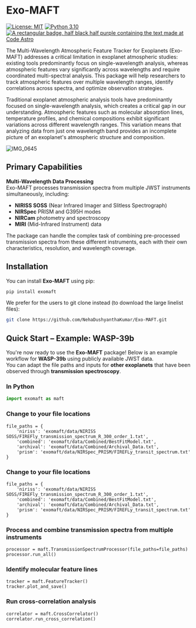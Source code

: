 # Exo-MAFT

[![License: MIT](https://cdn.prod.website-files.com/5e0f1144930a8bc8aace526c/65dd9eb5aaca434fac4f1c34_License-MIT-blue.svg)](/LICENSE) [![Python 3.10](https://img.shields.io/badge/python-3.10-blue.svg)](https://www.python.org/downloads/release/python-360/) [![A rectangular badge, half black half purple containing the text made at Code Astro](https://img.shields.io/badge/Made%20at-Code/Astro-blueviolet.svg)](https://semaphorep.github.io/codeastro/)

The Multi-Wavelength Atmospheric Feature Tracker for Exoplanets (Exo-MAFT) addresses a critical limitation in exoplanet atmospheric studies: existing tools predominantly focus on single-wavelength analysis, whereas atmospheric features vary significantly across wavelengths and require coordinated multi-spectral analysis. This package will help researchers to track atmospheric features over multiple wavelength ranges, identify correlations across spectra, and optimize observation strategies.

Traditional exoplanet atmospheric analysis tools have predominantly focused on single-wavelength analysis, which creates a critical gap in our understanding. Atmospheric features such as molecular absorption lines, temperature profiles, and chemical compositions exhibit significant variations across different wavelength ranges. This variation means that analyzing data from just one wavelength band provides an incomplete picture of an exoplanet's atmospheric structure and composition.

![IMG_0645](https://github.com/user-attachments/assets/7ed7116e-55a1-4f41-969f-0d8d5ed8e7a4)

## Primary Capabilities

**Multi-Wavelength Data Processing**  
Exo-MAFT processes transmission spectra from multiple JWST instruments simultaneously, including:

- **NIRISS SOSS** (Near Infrared Imager and Slitless Spectrograph)
- **NIRSpec** PRISM and G395H modes
- **NIRCam** photometry and spectroscopy
- **MIRI** (Mid-Infrared Instrument) data

The package can handle the complex task of combining pre-processed transmission spectra from these different instruments, each with their own characteristics, resolution, and wavelength coverage.

## Installation

You can install **Exo-MAFT** using pip:

```bash
pip install exomaft

```
We prefer for the users to git clone instead (to download the large linelist files):

```bash
git clone https://github.com/NehaDushyanthaKumar/Exo-MAFT.git
```

## Quick Start – Example: WASP-39b

You're now ready to use the **Exo-MAFT** package! Below is an example workflow for **WASP-39b** using publicly available JWST data.  
You can adapt the file paths and inputs for **other exoplanets** that have been observed through **transmission spectroscopy**.

### In Python

```python
import exomaft as maft

```
### Change to your file locations
```
file_paths = {
    'niriss': 'exomaft/data/NIRISS SOSS/FIREFly_transmission_spectrum_R_300_order_1.txt',
    'combined': 'exomaft/data/Combined/BestFitModel.txt',
    'archival': 'exomaft/data/Combined/Archival_Data.txt',
    'prism': 'exomaft/data/NIRSpec_PRISM/FIREFLy_transit_spectrum.txt'
}
```


### Change to your file locations
```
file_paths = {
    'niriss': 'exomaft/data/NIRISS SOSS/FIREFly_transmission_spectrum_R_300_order_1.txt',
    'combined': 'exomaft/data/Combined/BestFitModel.txt',
    'archival': 'exomaft/data/Combined/Archival_Data.txt',
    'prism': 'exomaft/data/NIRSpec_PRISM/FIREFLy_transit_spectrum.txt'
}
```

### Process and combine transmission spectra from multiple instruments
```
processor = maft.TransmissionSpectrumProcessor(file_paths=file_paths)
processor.run_all()
```

### Identify molecular feature lines
```
tracker = maft.FeatureTracker()
tracker.plot_and_save()
```

### Run cross-correlation analysis
```
correlator = maft.CrossCorrelator()
correlator.run_cross_correlation()
```







